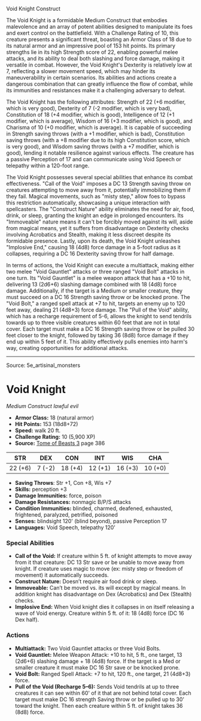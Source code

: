 <MonsterName/>Void Knight</MonsterName>
<CreatureType/>Construct</CreatureType>

<summary>The Void Knight is a formidable Medium Construct that embodies malevolence and an array of potent abilities designed to manipulate its foes and exert control on the battlefield. With a Challenge Rating of 10, this creature presents a significant threat, boasting an Armor Class of 18 due to its natural armor and an impressive pool of 153 hit points. Its primary strengths lie in its high Strength score of 22, enabling powerful melee attacks, and its ability to deal both slashing and force damage, making it versatile in combat. However, the Void Knight's Dexterity is relatively low at 7, reflecting a slower movement speed, which may hinder its maneuverability in certain scenarios. Its abilities and actions create a dangerous combination that can greatly influence the flow of combat, while its immunities and resistances make it a challenging adversary to defeat.</summary>

<detail>

The Void Knight has the following attributes: Strength of 22 (+6 modifier, which is very good), Dexterity of 7 (-2 modifier, which is very bad), Constitution of 18 (+4 modifier, which is good), Intelligence of 12 (+1 modifier, which is average), Wisdom of 16 (+3 modifier, which is good), and Charisma of 10 (+0 modifier, which is average). It is capable of succeeding in Strength saving throws (with a +1 modifier, which is bad), Constitution saving throws (with a +8 modifier due to its high Constitution score, which is very good), and Wisdom saving throws (with a +7 modifier, which is good), lending it notable resilience against various effects. The creature has a passive Perception of 17 and can communicate using Void Speech or telepathy within a 120-foot range.

The Void Knight possesses several special abilities that enhance its combat effectiveness. "Call of the Void" imposes a DC 13 Strength saving throw on creatures attempting to move away from it, potentially immobilizing them if they fail. Magical movements, such as "misty step," allow foes to bypass this restriction automatically, showcasing a unique interaction with spellcasters. The "Construct Nature" ability eliminates the need for air, food, drink, or sleep, granting the knight an edge in prolonged encounters. Its "Immoveable" nature means it can't be forcibly moved against its will, aside from magical means, yet it suffers from disadvantage on Dexterity checks involving Acrobatics and Stealth, making it less discreet despite its formidable presence. Lastly, upon its death, the Void Knight unleashes "Implosive End," causing 18 (4d8) force damage in a 5-foot radius as it collapses, requiring a DC 16 Dexterity saving throw for half damage.

In terms of actions, the Void Knight can execute a multiattack, making either two melee "Void Gauntlet" attacks or three ranged "Void Bolt" attacks in one turn. Its "Void Gauntlet" is a melee weapon attack that has a +10 to hit, delivering 13 (2d6+6) slashing damage combined with 18 (4d8) force damage. Additionally, if the target is a Medium or smaller creature, they must succeed on a DC 16 Strength saving throw or be knocked prone. The "Void Bolt," a ranged spell attack at +7 to hit, targets an enemy up to 120 feet away, dealing 21 (4d8+3) force damage. The "Pull of the Void" ability, which has a recharge requirement of 5-6, allows the knight to send tendrils towards up to three visible creatures within 60 feet that are not in total cover. Each target must make a DC 16 Strength saving throw or be pulled 30 feet closer to the knight, followed by taking 36 (8d8) force damage if they end up within 5 feet of it. This ability effectively pulls enemies into harm's way, creating opportunities for additional attacks.</detail>



---

Source: 5e_artisinal_monsters

# Void Knight

*Medium* *Construct* *lawful evil*

- **Armor Class:** 18 (natural armor)
- **Hit Points:** 153 (18d8+72)
- **Speed:** walk 20 ft.
- **Challenge Rating:** 10 (5,900 XP)
- **Source:** [Tome of Beasts 3](https://koboldpress.com/kpstore/product/tome-of-beasts-3-for-5th-edition/) page 386

| STR | DEX | CON | INT | WIS | CHA |
| --- | --- | --- | --- | --- | --- |
| 22 (+6) | 7 (-2) | 18 (+4) | 12 (+1) | 16 (+3) | 10 (+0) |

- **Saving Throws**: Str +1, Con +8, Wis +7
- **Skills:** perception +3
- **Damage Immunities:** force, poison
- **Damage Resistances:** nonmagic B/P/S attacks
- **Condition Immunities:** blinded, charmed, deafened, exhausted, frightened, paralyzed, petrified, poisoned
- **Senses:** blindsight 120' (blind beyond), passive Perception 17
- **Languages:** Void Speech, telepathy 120'

### Special Abilities

- **Call of the Void:** If creature within 5 ft. of knight attempts to move away from it that creature: DC 13 Str save or be unable to move away from knight. If creature uses magic to move (ex: misty step or freedom of movement) it automatically succeeds.
- **Construct Nature:** Doesn’t require air food drink or sleep.
- **Immoveable:** Can’t be moved vs. its will except by magical means. In addition knight has disadvantage on Dex (Acrobatics) and Dex (Stealth) checks.
- **Implosive End:** When Void knight dies it collapses in on itself releasing a wave of Void energy. Creature within 5 ft. of it: 18 (4d8) force (DC 16 Dex half).

### Actions

- **Multiattack:** Two Void Gauntlet attacks or three Void Bolts.
- **Void Gauntlet:** Melee Weapon Attack: +10 to hit, 5 ft., one target, 13 (2d6+6) slashing damage + 18 (4d8) force. If the target is a Med or smaller creature it must make DC 16 Str save or be knocked prone. 
- **Void Bolt:** Ranged Spell Attack: +7 to hit, 120 ft., one target, 21 (4d8+3) force.
- **Pull of the Void (Recharge 5–6):** Sends Void tendrils at up to three creatures it can see within 60' of it that are not behind total cover. Each target must make DC 16 strength Saving throw or be pulled up to 30' toward the knight. Then each creature within 5 ft. of knight takes 36 (8d8) force.





